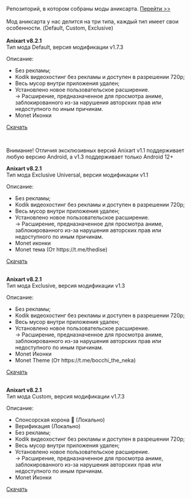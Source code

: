 Репозиторий, в котором собраны моды аниксарта. <a href="https://seele-off.github.io/anixart/repository">Перейти >></a><br><br>Мод аниксарта у нас делится на три типа, каждый тип имеет свои особенности. (Default, Custom, Exclusive)<br><br><b>Anixart v8.2.1</b><br>Тип мода Default, версия модификации v1.7.3

Описание:
<ul>
<li>Без рекламы;</li>
<li>Kodik видеохостинг без рекламы и доступен в разрешении 720p;</li>
<li>Весь мусор внутри приложения удален;</li>
<li>Установлено новое пользовательское расширение.<br>→ Расширение, предназначенное для просмотра аниме, заблокированного из-за нарушения авторских прав или недоступного по иным причинам.</li>
<li>Monet Иконки</li>
</ul>

<a href="https://github.com/seele-off/anixart/releases/download/anixart-default-mod/Anixart_v8.2.1_Default.apk">Скачать</a>

<br>

Внимание! Отличия эксклюзивных версий Anixart v1.1 поддерживает любую версию Android, а v1.3 поддерживает только Android 12+

<b>Anixart v8.2.1</b><br>Тип мода Exclusive Universal, версия модификации v1.1

Описание:
<ul>
<li>Без рекламы;</li>
<li>Kodik видеохостинг без рекламы и доступен в разрешении 720p;</li>
<li>Весь мусор внутри приложения удален;</li>
<li>Установлено новое пользовательское расширение.<br>→ Расширение, предназначенное для просмотра аниме, заблокированного из-за нарушения авторских прав или недоступного по иным причинам.</li>
 <li>Monet иконки</li>
 <li>Monet тема (От https://t.me/thedise)</li>
</ul>

<a href="https://github.com/seele-off/anixart/releases/download/anixart-monet-theme-mod-universal/Anixart_v8.2.1_Exclusive_Universal.apk">Скачать</a>

<br>
<b>Anixart v8.2.1</b><br>Тип мода Exclusive, версия модификации v1.3

Описание:
<ul>
<li>Без рекламы;</li>
<li>Kodik видеохостинг без рекламы и доступен в разрешении 720p;</li>
<li>Весь мусор внутри приложения удален;</li>
<li>Установлено новое пользовательское расширение.<br>→ Расширение, предназначенное для просмотра аниме, заблокированного из-за нарушения авторских прав или недоступного по иным причинам.</li>
<li>Monet Иконки</li>
<li>Monet Theme (От https://t.me/bocchi_the_neka)</li>
</ul>

<a href="https://github.com/seele-off/anixart/releases/download/anixart-monet-theme-mod/Anixart_v8.2.1_Exclusive.apk">Скачать</a>

<br>
<b>Anixart v8.2.1</b><br>Тип мода Custom, версия модификации v1.7.3

Описание:
<ul>
 <li>Спонсорская корона 👑 (Локально)</li>
 <li>Верификация (Локально)</li>
<li>Без рекламы;</li>
<li>Kodik видеохостинг без рекламы и доступен в разрешении 720p;</li>
<li>Весь мусор внутри приложения удален;</li>
<li>Установлено новое пользовательское расширение.<br>→ Расширение, предназначенное для просмотра аниме, заблокированного из-за нарушения авторских прав или недоступного по иным причинам.</li>
<li>Monet Иконки</li>
</ul>

<a href="https://github.com/seele-off/anixart/releases/download/anixart-custom-mod/Anixart_v8.2.1_Custom.apk">Скачать</a>
